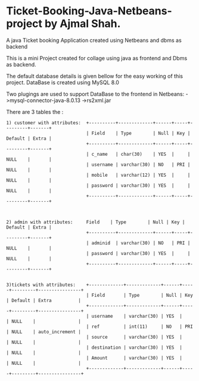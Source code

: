 # Ticket-Booking-Java-Netbeans-project by Ajmal Shah.
A java Ticket booking Application created using Netbeans and dbms as backend

This is a mini Project created for collage using java as frontend and Dbms as backend.

The default database details is given bellow for the easy working of this project.
DataBase is created using MySQL 8.0

Two plugings are used to support DataBase to the frontend in Netbeans:
  ->mysql-connector-java-8.0.13 
  ->rs2xml.jar
  
  There are 3 tables the :
  
    1) customer with attributes:  +----------+-------------+------+-----+---------+-------+
                                  | Field    | Type        | Null | Key | Default | Extra |
                                  +----------+-------------+------+-----+---------+-------+
                                  | c_name   | char(30)    | YES  |     | NULL    |       |
                                  | username | varchar(30) | NO   | PRI | NULL    |       |
                                  | mobile   | varchar(12) | YES  |     | NULL    |       |
                                  | password | varchar(30) | YES  |     | NULL    |       |
                                  +----------+-------------+------+-----+---------+-------+
                                
                                
       
    2) admin with attributes:     Field    | Type        | Null | Key | Default | Extra |
                                  +----------+-------------+------+-----+---------+-------+
                                  | adminid  | varchar(30) | NO   | PRI | NULL    |       |
                                  | password | varchar(30) | YES  |     | NULL    |       |
                                  +----------+-------------+------+-----+---------+-------+
                                  
                      
    3)tickets with attributes:    +-------------+-------------+------+-----+---------+----------------+
                                  | Field       | Type        | Null | Key | Default | Extra          |
                                  +-------------+-------------+------+-----+---------+----------------+
                                  | username    | varchar(30) | YES  |     | NULL    |                |
                                  | ref         | int(11)     | NO   | PRI | NULL    | auto_increment |
                                  | source      | varchar(30) | YES  |     | NULL    |                |
                                  | destination | varchar(30) | YES  |     | NULL    |                |
                                  | Amount      | varchar(30) | YES  |     | NULL    |                |
                                  +-------------+-------------+------+-----+---------+----------------+
